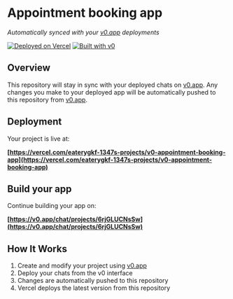 # Appointment booking app

*Automatically synced with your [v0.app](https://v0.app) deployments*

[![Deployed on Vercel](https://img.shields.io/badge/Deployed%20on-Vercel-black?style=for-the-badge&logo=vercel)](https://vercel.com/eaterygkf-1347s-projects/v0-appointment-booking-app)
[![Built with v0](https://img.shields.io/badge/Built%20with-v0.app-black?style=for-the-badge)](https://v0.app/chat/projects/6rjGLUCNsSw)

## Overview

This repository will stay in sync with your deployed chats on [v0.app](https://v0.app).
Any changes you make to your deployed app will be automatically pushed to this repository from [v0.app](https://v0.app).

## Deployment

Your project is live at:

**[https://vercel.com/eaterygkf-1347s-projects/v0-appointment-booking-app](https://vercel.com/eaterygkf-1347s-projects/v0-appointment-booking-app)**

## Build your app

Continue building your app on:

**[https://v0.app/chat/projects/6rjGLUCNsSw](https://v0.app/chat/projects/6rjGLUCNsSw)**

## How It Works

1. Create and modify your project using [v0.app](https://v0.app)
2. Deploy your chats from the v0 interface
3. Changes are automatically pushed to this repository
4. Vercel deploys the latest version from this repository
